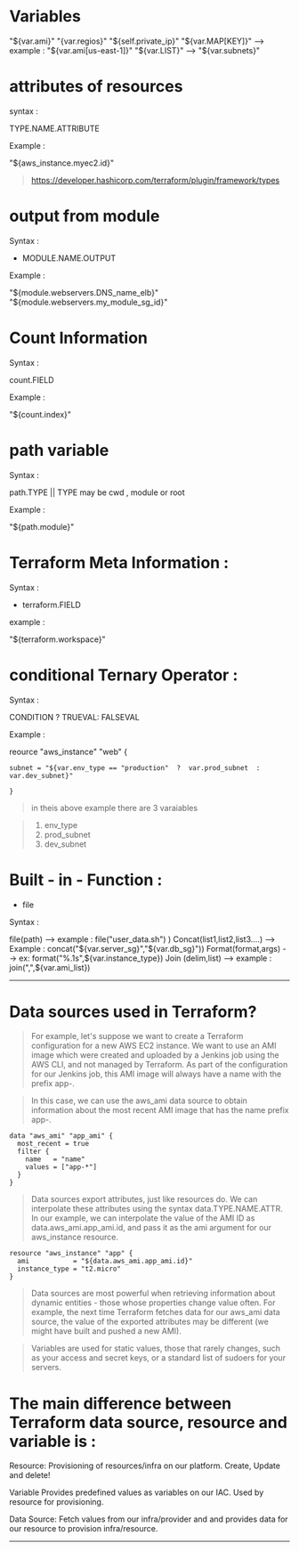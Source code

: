 # Variables

"${var.ami}"
"{var.regios}"
"${self.private_ip}"
"${var.MAP[KEY]}"  --> example :   "${var.ami[us-east-1]}"
"${var.LIST}"  -->  "${var.subnets}"

# attributes of resources

syntax :

TYPE.NAME.ATTRIBUTE

Example :

"${aws_instance.myec2.id}"

> https://developer.hashicorp.com/terraform/plugin/framework/types


# output from module

Syntax :
 - MODULE.NAME.OUTPUT

 Example :

 "${module.webservers.DNS_name_elb}"
 "${module.webservers.my_module_sg_id}"

 # Count Information

 Syntax :

 count.FIELD

 Example :

 "${count.index}"


 # path variable 

 Syntax :

 path.TYPE  || TYPE may be cwd , module or root

 Example :

 "${path.module}"

 # Terraform Meta Information :

 Syntax :

 - terraform.FIELD

 example :

 "${terraform.workspace}"

 # conditional Ternary Operator :


Syntax :

CONDITION ? TRUEVAL: FALSEVAL

Example :

reource "aws_instance" "web" {

    subnet = "${var.env_type == "production"  ?  var.prod_subnet  : var.dev_subnet}"

    }


> in theis above example there are 3 varaiables 

> 1. env_type
> 2. prod_subnet
> 3. dev_subnet

# Built - in - Function :

- file

Syntax :

file(path)   --> example :  file("user_data.sh")
)
Concat(list1,list2,list3....)  --> Example : concat("${var.server_sg}","${var.db_sg}"))
Format(format,args)  --> ex: format("%.1s",${var.instance_type})
Join (delim,list) --> example :   join(",",${var.ami_list})


_____________________________________________________________________________________________________________________________

# Data sources used in Terraform?

> For example, let's suppose we want to create a Terraform configuration for a new AWS EC2 instance. We want to use an AMI image which were created and uploaded by a Jenkins job using the AWS CLI, and not managed by Terraform. As part of the configuration for our Jenkins job, this AMI image will always have a name with the prefix app-.

> In this case, we can use the aws_ami data source to obtain information about the most recent AMI image that has the name prefix app-.

```
data "aws_ami" "app_ami" {
  most_recent = true
  filter {
    name   = "name"
    values = ["app-*"]
  }
}
```

> Data sources export attributes, just like resources do. We can interpolate these attributes using the syntax data.TYPE.NAME.ATTR. In our example, we can interpolate the value of the AMI ID as data.aws_ami.app_ami.id, and pass it as the ami argument for our aws_instance resource.

```
resource "aws_instance" "app" {
  ami           = "${data.aws_ami.app_ami.id}"
  instance_type = "t2.micro"
}
```

> Data sources are most powerful when retrieving information about dynamic entities - those whose properties change value often. For example, the next time Terraform fetches data for our aws_ami data source, the value of the exported attributes may be different (we might have built and pushed a new AMI).

> Variables are used for static values, those that rarely changes, such as your access and secret keys, or a standard list of sudoers for your servers.



# The main difference between Terraform data source, resource and variable is :

Resource: Provisioning of resources/infra on our platform. Create, Update and delete!

Variable Provides predefined values as variables on our IAC. Used by resource for provisioning.

Data Source: Fetch values from our infra/provider and and provides data for our resource to provision infra/resource.

---------------------------------------------------------------------------------------------------------------------------

